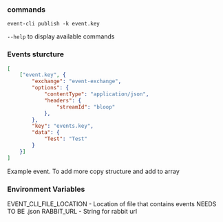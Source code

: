 
### commands

`event-cli publish -k event.key`

`--help` to display available commands

### Events sturcture
``` json
[
    ["event.key", {
        "exchange": "event-exchange",
        "options": {
            "contentType": "application/json",
            "headers": {
                "streamId": "bloop"
            },
        },
        "key": "events.key",
        "data": {
            "Test": "Test"
        }
    }]
]
```
Example event. To add more copy structure and add to array

### Environment Variables
EVENT_CLI_FILE_LOCATION - Location of file that contains events NEEDS TO BE .json
RABBIT_URL - String for rabbit url
